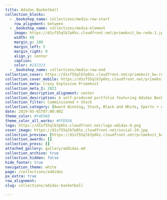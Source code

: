 ```yaml
---
title: Adidas Basketball
collection_blocks:
  - _bookshop_name: collections/media-row-start
    row_alignment: between
  - _bookshop_name: collections/media-element
    image: https://d1sf55qlb7p6hz.cloudfront.net/primeknit_bw-redo-1.jpg
    width: 60
    margin_y: 100
    margin_left: 5
    margin_right: 0
    align_y: center
    caption: 
    color: #232323
  - _bookshop_name: collections/media-row-end
collection_cover: https://d1sf55qlb7p6hz.cloudfront.net/primeknit_bw-redo-horizontal-1.jpg
collection_cover_mobile: https://d1sf55qlb7p6hz.cloudfront.net/primeknit_bw-redo-vertical-1.jpg
collection_meta: Crazy Explosive Primeknit
collection_meta_2: 2023
collection_description_alignment: center
collection_description: A self-produced portfolio featuring Adidas Basketball apparel and footwear.
collection_filter: Commissioned + Stock
collection_category: [Award Winning, Stock, Black and White, Sports + Athletes, Black and White]
date: 2019-05-01T07:00:00Z
theme_color: #F4E9A8
theme_color_all_works: #FFE05A
logo: https://d1sf55qlb7p6hz.cloudfront.net/logo-adidas-8.png
cover_image: https://d1sf55qlb7p6hz.cloudfront.net/social-24.jpg
collection_preview: [https://d1sf55qlb7p6hz.cloudfront.net/primeknit_bw-redo-4x3-1.jpg, https://d1sf55qlb7p6hz.cloudfront.net/primeknit_bw-redo-4x3-2.jpg, https://d1sf55qlb7p6hz.cloudfront.net/primeknit_bw-redo-4x3-3.jpg, https://d1sf55qlb7p6hz.cloudfront.net/primeknit_bw-redo-4x3-4.jpg]
collection_awards: []
collection_press: []
attached_gallery: gallery/addidas.md
collection_archive: true
collection_hidden: false
hide_footer: true 
navigation_theme: white
page: /collections/addidas
px_extra: true
row_alignment: 
slug: collections/adidas-basketball

---
```

